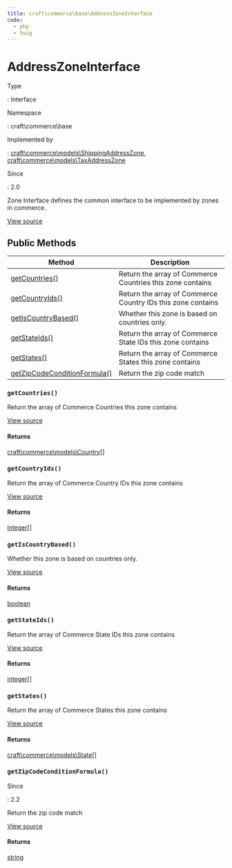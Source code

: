 ```yaml
---
title: craft\commerce\base\AddressZoneInterface
code:
  - php
  - twig
---
```


# AddressZoneInterface

Type

:   Interface

Namespace

:   craft\commerce\base

Implemented by

:   [craft\commerce\models\ShippingAddressZone](craft-commerce-models-shippingaddresszone.md), [craft\commerce\models\TaxAddressZone](craft-commerce-models-taxaddresszone.md)

Since

:   2.0



Zone Interface defines the common interface to be implemented by zones in commerce.





[View source](https://github.com/craftcms/commerce/blob/master/src/base/AddressZoneInterface.php)






## Public Methods

| Method                                                                                                        | Description
| ------------------------------------------------------------------------------------------------------------- | -----------------------------------------------------------
| [getCountries()](craft-commerce-base-addresszoneinterface.md#method-getcountries)                             | Return the array of Commerce Countries this zone contains
| [getCountryIds()](craft-commerce-base-addresszoneinterface.md#method-getcountryids)                           | Return the array of Commerce Country IDs this zone contains
| [getIsCountryBased()](craft-commerce-base-addresszoneinterface.md#method-getiscountrybased)                   | Whether this zone is based on countries only.
| [getStateIds()](craft-commerce-base-addresszoneinterface.md#method-getstateids)                               | Return the array of Commerce State IDs this zone contains
| [getStates()](craft-commerce-base-addresszoneinterface.md#method-getstates)                                   | Return the array of Commerce States this zone contains
| [getZipCodeConditionFormula()](craft-commerce-base-addresszoneinterface.md#method-getzipcodeconditionformula) | Return the zip code match

### `getCountries()`





Return the array of Commerce Countries this zone contains




[View source](https://github.com/craftcms/commerce/blob/master/src/base/AddressZoneInterface.php#L54)



#### Returns

[craft\commerce\models\Country](craft-commerce-models-country.md)[]



### `getCountryIds()`





Return the array of Commerce Country IDs this zone contains




[View source](https://github.com/craftcms/commerce/blob/master/src/base/AddressZoneInterface.php#L33)



#### Returns

[integer](http://php.net/language.types.integer)[]



### `getIsCountryBased()`





Whether this zone is based on countries only.




[View source](https://github.com/craftcms/commerce/blob/master/src/base/AddressZoneInterface.php#L26)



#### Returns

[boolean](http://php.net/language.types.boolean)



### `getStateIds()`





Return the array of Commerce State IDs this zone contains




[View source](https://github.com/craftcms/commerce/blob/master/src/base/AddressZoneInterface.php#L40)



#### Returns

[integer](http://php.net/language.types.integer)[]



### `getStates()`





Return the array of Commerce States this zone contains




[View source](https://github.com/craftcms/commerce/blob/master/src/base/AddressZoneInterface.php#L47)



#### Returns

[craft\commerce\models\State](craft-commerce-models-state.md)[]



### `getZipCodeConditionFormula()`



Since

:   2.2



Return the zip code match




[View source](https://github.com/craftcms/commerce/blob/master/src/base/AddressZoneInterface.php#L62)



#### Returns

[string](http://php.net/language.types.string)









